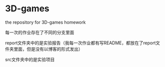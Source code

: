 # 3D-games
the repository for 3D-games homework

每一次的作业存在了不同的分支里面

report文件夹中的是实验报告（我每一次作业都有写README，都放在了report文件夹里面，但是没有以博客的形式发出）

src文件夹中的是实验项目
